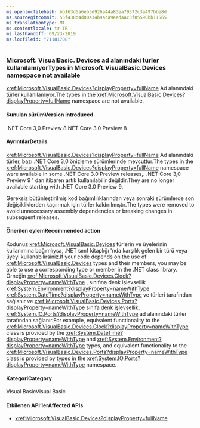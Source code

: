 ```yaml
---
ms.openlocfilehash: bb163d5a6eb3d926a44a83ea79572c3a497bbe8d
ms.sourcegitcommit: 55f438d4d00a34b9aca9eedaac3f85590bb11565
ms.translationtype: MT
ms.contentlocale: tr-TR
ms.lasthandoff: 09/23/2019
ms.locfileid: "71181708"
---
```

### <a name="types-in-microsoftvisualbasicdevices-namespace-not-available"></a><span data-ttu-id="28dbc-101">Microsoft. VisualBasic. Devices ad alanındaki türler kullanılamıyor</span><span class="sxs-lookup"><span data-stu-id="28dbc-101">Types in Microsoft.VisualBasic.Devices namespace not available</span></span>

<span data-ttu-id="28dbc-102"><xref:Microsoft.VisualBasic.Devices?displayProperty=fullName> Ad alanındaki türler kullanılamıyor.</span><span class="sxs-lookup"><span data-stu-id="28dbc-102">The types in the <xref:Microsoft.VisualBasic.Devices?displayProperty=fullName> namespace are not available.</span></span>

#### <a name="version-introduced"></a><span data-ttu-id="28dbc-103">Sunulan sürüm</span><span class="sxs-lookup"><span data-stu-id="28dbc-103">Version introduced</span></span>

<span data-ttu-id="28dbc-104">.NET Core 3,0 Preview 8</span><span class="sxs-lookup"><span data-stu-id="28dbc-104">.NET Core 3.0 Preview 8</span></span>

#### <a name="details"></a><span data-ttu-id="28dbc-105">Ayrıntılar</span><span class="sxs-lookup"><span data-stu-id="28dbc-105">Details</span></span>

<span data-ttu-id="28dbc-106"><xref:Microsoft.VisualBasic.Devices?displayProperty=fullName> Ad alanındaki türler, bazı .NET Core 3,0 önizleme sürümlerinde mevcuttur.</span><span class="sxs-lookup"><span data-stu-id="28dbc-106">The types in the <xref:Microsoft.VisualBasic.Devices?displayProperty=fullName> namespace were available in some .NET Core 3.0 Preview releases,.</span></span> <span data-ttu-id="28dbc-107">.NET Core 3,0 Preview 9 ' dan itibaren artık kullanılabilir değildir.</span><span class="sxs-lookup"><span data-stu-id="28dbc-107">They are no longer available starting with .NET Core 3.0 Preview 9.</span></span>

<span data-ttu-id="28dbc-108">Gereksiz bütünleştirilmiş kod bağımlılıklarından veya sonraki sürümlerde son değişikliklerden kaçınmak için türler kaldırılmıştır.</span><span class="sxs-lookup"><span data-stu-id="28dbc-108">The types were removed to avoid unnecessary assembly dependencies or breaking changes in subsequent releases.</span></span>
 
#### <a name="recommended-action"></a><span data-ttu-id="28dbc-109">Önerilen eylem</span><span class="sxs-lookup"><span data-stu-id="28dbc-109">Recommended action</span></span>

<span data-ttu-id="28dbc-110">Kodunuz <xref:Microsoft.VisualBasic.Devices> türlerin ve üyelerinin kullanımına bağımlıysa, .NET sınıf kitaplığı 'nda karşılık gelen bir türü veya üyeyi kullanabilirsiniz.</span><span class="sxs-lookup"><span data-stu-id="28dbc-110">If your code depends on the use of <xref:Microsoft.VisualBasic.Devices> types and their members, you may be able to use a corresponding type or member in the .NET class library.</span></span> <span data-ttu-id="28dbc-111">Örneğin <xref:Microsoft.VisualBasic.Devices.Clock?displayProperty=nameWithType> , sınıfına denk işlevsellik <xref:System.Environment?displayProperty=nameWithType> <xref:System.DateTime?displayProperty=nameWithType> ve türleri tarafından sağlanır ve <xref:Microsoft.VisualBasic.Devices.Ports?displayProperty=nameWithType> sınıfa denk işlevsellik, <xref:System.IO.Ports?displayProperty=nameWithType> ad alanındaki türler tarafından sağlanır.</span><span class="sxs-lookup"><span data-stu-id="28dbc-111">For example, equivalent functionality to the <xref:Microsoft.VisualBasic.Devices.Clock?displayProperty=nameWithType> class is provided by the <xref:System.DateTime?displayProperty=nameWithType> and <xref:System.Environment?displayProperty=nameWithType> types, and equivalent functionality to the <xref:Microsoft.VisualBasic.Devices.Ports?displayProperty=nameWithType> class is provided by types in the <xref:System.IO.Ports?displayProperty=nameWithType> namespace.</span></span>

#### <a name="category"></a><span data-ttu-id="28dbc-112">Kategori</span><span class="sxs-lookup"><span data-stu-id="28dbc-112">Category</span></span>

<span data-ttu-id="28dbc-113">Visual Basic</span><span class="sxs-lookup"><span data-stu-id="28dbc-113">Visual Basic</span></span>

#### <a name="affected-apis"></a><span data-ttu-id="28dbc-114">Etkilenen API’ler</span><span class="sxs-lookup"><span data-stu-id="28dbc-114">Affected APIs</span></span>

- <xref:Microsoft.VisualBasic.Devices?displayProperty=fullName>

<!--

### Affected APIs

- `N:Microsoft.VisualBasic.Devices`

-- >


